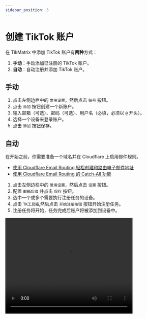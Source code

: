 ```yaml
---
sidebar_position: 3
---
```


# 创建 TikTok 账户

在 TikMatrix 中添加 TikTok 账户有**两种**方式：

1. **手动**：手动添加已注册的 TikTok 账户。
2. **自动**：自动注册并添加 TikTok 账户。

## 手动

1. 点击左侧边栏中的 `常用设置`，然后点击 `账号` 按钮。
2. 点击 `添加` 按钮创建一个新账户。
3. 输入邮箱（可选）、密码（可选）、用户名（必填，必须以 `@` 开头）。
4. 选择一个设备来登录账户。
5. 点击 `添加` 按钮保存。

## 自动

在开始之前，你需要准备一个域名并在 Cloudflare 上启用邮件规则。

- [使用 Cloudflare Email Routing 轻松创建和路由电子邮件地址](https://blog.cloudflare.com/introducing-email-routing/)
- [使用 Cloudflare Email Routing 的 Catch-All 功能](https://developers.cloudflare.com/email-routing/setup/email-routing-addresses/#catch-all-address)

1. 点击左侧边栏中的 `常用设置`，然后点击 `设置` 按钮。
2. 配置 `邮箱后缀` 并点击 `保存` 按钮。
3. 选中一个或多个需要执行注册任务的设备。
4. 点击 `TK工具箱`,然后点击 `开始注册按钮` 按钮开始注册任务。
5. 注册任务将开始，任务完成后账户将被添加到设备中。

<video src="https://r2.tikmatrix.com/register-0506.mp4" controls width="400" height="300"></video>

